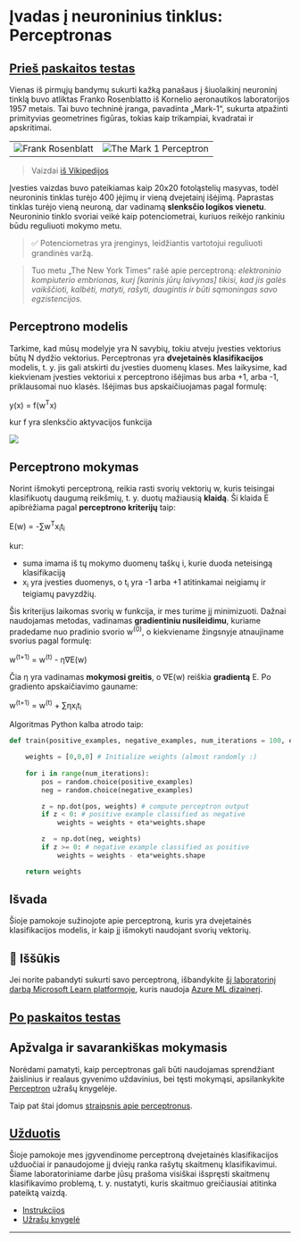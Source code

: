 <!--
CO_OP_TRANSLATOR_METADATA:
{
  "original_hash": "c34cbba802058b6fa267e1a294d4e510",
  "translation_date": "2025-09-23T15:47:37+00:00",
  "source_file": "lessons/3-NeuralNetworks/03-Perceptron/README.md",
  "language_code": "lt"
}
-->
# Įvadas į neuroninius tinklus: Perceptronas

## [Prieš paskaitos testas](https://ff-quizzes.netlify.app/en/ai/quiz/5)

Vienas iš pirmųjų bandymų sukurti kažką panašaus į šiuolaikinį neuroninį tinklą buvo atliktas Franko Rosenblatto iš Kornelio aeronautikos laboratorijos 1957 metais. Tai buvo techninė įranga, pavadinta „Mark-1“, sukurta atpažinti primityvias geometrines figūras, tokias kaip trikampiai, kvadratai ir apskritimai.

|      |      |
|--------------|-----------|
|<img src='images/Rosenblatt-wikipedia.jpg' alt='Frank Rosenblatt'/> | <img src='images/Mark_I_perceptron_wikipedia.jpg' alt='The Mark 1 Perceptron' />|

> Vaizdai [iš Vikipedijos](https://en.wikipedia.org/wiki/Perceptron)

Įvesties vaizdas buvo pateikiamas kaip 20x20 fotoląstelių masyvas, todėl neuroninis tinklas turėjo 400 įėjimų ir vieną dvejetainį išėjimą. Paprastas tinklas turėjo vieną neuroną, dar vadinamą **slenksčio logikos vienetu**. Neuroninio tinklo svoriai veikė kaip potenciometrai, kuriuos reikėjo rankiniu būdu reguliuoti mokymo metu.

> ✅ Potenciometras yra įrenginys, leidžiantis vartotojui reguliuoti grandinės varžą.

> Tuo metu „The New York Times“ rašė apie perceptroną: *elektroninio kompiuterio embrionas, kurį [karinis jūrų laivynas] tikisi, kad jis galės vaikščioti, kalbėti, matyti, rašyti, daugintis ir būti sąmoningas savo egzistencijos.*

## Perceptrono modelis

Tarkime, kad mūsų modelyje yra N savybių, tokiu atveju įvesties vektorius būtų N dydžio vektorius. Perceptronas yra **dvejetainės klasifikacijos** modelis, t. y. jis gali atskirti du įvesties duomenų klases. Mes laikysime, kad kiekvienam įvesties vektoriui x perceptrono išėjimas bus arba +1, arba -1, priklausomai nuo klasės. Išėjimas bus apskaičiuojamas pagal formulę:

y(x) = f(w<sup>T</sup>x)

kur f yra slenksčio aktyvacijos funkcija

<!-- img src="http://www.sciweavers.org/tex2img.php?eq=f%28x%29%20%3D%20%5Cbegin%7Bcases%7D%0A%20%20%20%20%20%20%20%20%20%2B1%20%26%20x%20%5Cgeq%200%20%5C%5C%0A%20%20%20%20%20%20%20%20%20-1%20%26%20x%20%3C%200%0A%20%20%20%20%20%20%20%5Cend%7Bcases%7D%20%5C%5C%0A&bc=White&fc=Black&im=jpg&fs=12&ff=arev&edit=0" align="center" border="0" alt="f(x) = \begin{cases} +1 & x \geq 0 \\ -1 & x < 0 \end{cases} \\" width="154" height="50" / -->
<img src="images/activation-func.png"/>

## Perceptrono mokymas

Norint išmokyti perceptroną, reikia rasti svorių vektorių w, kuris teisingai klasifikuotų daugumą reikšmių, t. y. duotų mažiausią **klaidą**. Ši klaida E apibrėžiama pagal **perceptrono kriterijų** taip:

E(w) = -&sum;w<sup>T</sup>x<sub>i</sub>t<sub>i</sub>

kur:

* suma imama iš tų mokymo duomenų taškų i, kurie duoda neteisingą klasifikaciją
* x<sub>i</sub> yra įvesties duomenys, o t<sub>i</sub> yra -1 arba +1 atitinkamai neigiamų ir teigiamų pavyzdžių.

Šis kriterijus laikomas svorių w funkcija, ir mes turime jį minimizuoti. Dažnai naudojamas metodas, vadinamas **gradientiniu nusileidimu**, kuriame pradedame nuo pradinio svorio w<sup>(0)</sup>, o kiekviename žingsnyje atnaujiname svorius pagal formulę:

w<sup>(t+1)</sup> = w<sup>(t)</sup> - &eta;&nabla;E(w)

Čia &eta; yra vadinamas **mokymosi greitis**, o &nabla;E(w) reiškia **gradientą** E. Po gradiento apskaičiavimo gauname:

w<sup>(t+1)</sup> = w<sup>(t)</sup> + &sum;&eta;x<sub>i</sub>t<sub>i</sub>

Algoritmas Python kalba atrodo taip:

```python
def train(positive_examples, negative_examples, num_iterations = 100, eta = 1):

    weights = [0,0,0] # Initialize weights (almost randomly :)
        
    for i in range(num_iterations):
        pos = random.choice(positive_examples)
        neg = random.choice(negative_examples)

        z = np.dot(pos, weights) # compute perceptron output
        if z < 0: # positive example classified as negative
            weights = weights + eta*weights.shape

        z  = np.dot(neg, weights)
        if z >= 0: # negative example classified as positive
            weights = weights - eta*weights.shape

    return weights
```

## Išvada

Šioje pamokoje sužinojote apie perceptroną, kuris yra dvejetainės klasifikacijos modelis, ir kaip jį išmokyti naudojant svorių vektorių.

## 🚀 Iššūkis

Jei norite pabandyti sukurti savo perceptroną, išbandykite [šį laboratorinį darbą Microsoft Learn platformoje](https://docs.microsoft.com/en-us/azure/machine-learning/component-reference/two-class-averaged-perceptron?WT.mc_id=academic-77998-cacaste), kuris naudoja [Azure ML dizainerį](https://docs.microsoft.com/en-us/azure/machine-learning/concept-designer?WT.mc_id=academic-77998-cacaste).

## [Po paskaitos testas](https://ff-quizzes.netlify.app/en/ai/quiz/6)

## Apžvalga ir savarankiškas mokymasis

Norėdami pamatyti, kaip perceptronas gali būti naudojamas sprendžiant žaislinius ir realaus gyvenimo uždavinius, bei tęsti mokymąsi, apsilankykite [Perceptron](Perceptron.ipynb) užrašų knygelėje.

Taip pat štai įdomus [straipsnis apie perceptronus](https://towardsdatascience.com/what-is-a-perceptron-basics-of-neural-networks-c4cfea20c590).

## [Užduotis](lab/README.md)

Šioje pamokoje mes įgyvendinome perceptroną dvejetainės klasifikacijos užduočiai ir panaudojome jį dviejų ranka rašytų skaitmenų klasifikavimui. Šiame laboratoriniame darbe jūsų prašoma visiškai išspręsti skaitmenų klasifikavimo problemą, t. y. nustatyti, kuris skaitmuo greičiausiai atitinka pateiktą vaizdą.

* [Instrukcijos](lab/README.md)
* [Užrašų knygelė](lab/PerceptronMultiClass.ipynb)

---

